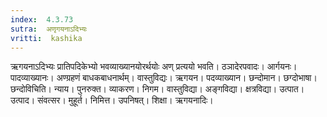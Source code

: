 ```yaml
---
index:  4.3.73
sutra:  अणृगयनाऽदिभ्यः
vritti:  kashika 
---
```


ऋगयनाऽदिभ्यः प्रातिपदिकेभ्यो भवव्याख्यानयोरर्थयोः अण् प्रत्ययो भवति। ठञादेरपवादः। आर्गयनः। पादव्याख्यानः। अण्ग्रहणं बाधकबाधनार्थम्। वास्तुविद्यः। ऋगयन। पदव्याख्यान। छन्दोमान। छग्दोभाषा। छन्दोविचिति। न्याय। पुनरुक्त। व्याकरण। निगम। वास्तुविद्या। अङ्गविद्या। क्षत्रविद्या। उत्पात। उत्पाद। संवत्सर। मुहूर्त। निमित्त। उपनिषत्। शिक्षा। ऋगयनादिः।


